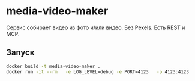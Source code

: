 # media-video-maker

Сервис собирает видео из фото и/или видео. Без Pexels. Есть REST и MCP.

## Запуск
```bash
docker build -t media-video-maker .
docker run -it --rm   -e LOG_LEVEL=debug -e PORT=4123   -p 4123:4123   -v /root/video_factory/assets:/app/data:ro   -v /root/video_factory/videos:/app/output   media-video-maker
```
